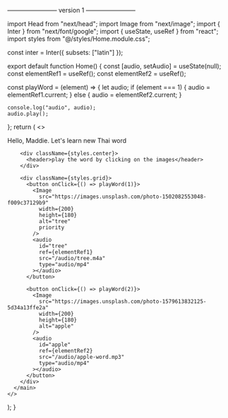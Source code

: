 ———————— version 1 ————————

import Head from "next/head";
import Image from "next/image";
import { Inter } from "next/font/google";
import { useState, useRef } from "react";
import styles from "@/styles/Home.module.css";

const inter = Inter({ subsets: ["latin"] });

export default function Home() {
const [audio, setAudio] = useState(null);
const elementRef1 = useRef();
const elementRef2 = useRef();

const playWord = (element) => {
let audio;
if (element === 1) {
audio = elementRef1.current;
} else {
audio = elementRef2.current;
}

    console.log("audio", audio);
    audio.play();

};
return (
<>

<Head>
<title>Learn Words Game</title>
<meta name="description" content="Learning word in new language" />
<meta name="viewport" content="width=device-width, initial-scale=1" />
<link rel="icon" href="/favicon.ico" />
</Head>
<main className={styles.main}>
<div className={styles.description}>
<p>Hello, Maddie. Let's learn new Thai word</p>
</div>

        <div className={styles.center}>
          <header>play the word by clicking on the images</header>
        </div>

        <div className={styles.grid}>
          <button onClick={() => playWord(1)}>
            <Image
              src="https://images.unsplash.com/photo-1502082553048-f009c37129b9"
              width={200}
              height={180}
              alt="tree"
              priority
            />
            <audio
              id="tree"
              ref={elementRef1}
              src="/audio/tree.m4a"
              type="audio/mp4"
            ></audio>
          </button>

          <button onClick={() => playWord(2)}>
            <Image
              src="https://images.unsplash.com/photo-1579613832125-5d34a13ffe2a"
              width={200}
              height={180}
              alt="apple"
            />
            <audio
              id="apple"
              ref={elementRef2}
              src="/audio/apple-word.mp3"
              type="audio/mp4"
            ></audio>
          </button>
        </div>
      </main>
    </>

);
}
